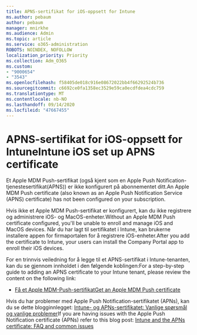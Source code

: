 ```yaml
---
title: APNS-sertifikat for iOS-oppsett for Intune
ms.author: pebaum
author: pebaum
manager: mnirkhe
ms.audience: Admin
ms.topic: article
ms.service: o365-administration
ROBOTS: NOINDEX, NOFOLLOW
localization_priority: Priority
ms.collection: Adm_O365
ms.custom:
- "9000654"
- "3543"
ms.openlocfilehash: f58405de018c916e08672022bb4f66292524b736
ms.sourcegitcommit: c6692ce0fa1358ec3529e59ca0ecdfdea4cdc759
ms.translationtype: MT
ms.contentlocale: nb-NO
ms.lasthandoff: 09/14/2020
ms.locfileid: "47667455"
---
```

# <a name="intune-ios-set-up-apns-certificate"></a><span data-ttu-id="83f40-102">APNS-sertifikat for iOS-oppsett for Intune</span><span class="sxs-lookup"><span data-stu-id="83f40-102">Intune iOS set up APNS certificate</span></span>

<span data-ttu-id="83f40-103">Et Apple MDM Push-sertifikat (også kjent som en Apple Push Notification-tjenestesertifikat(APNS)) er ikke konfigurert på abonnementet ditt.</span><span class="sxs-lookup"><span data-stu-id="83f40-103">An Apple MDM Push certificate (also known as an Apple Push Notification Service (APNS) certificate) has not been configured on your subscription.</span></span>

<span data-ttu-id="83f40-104">Hvis ikke et Apple MDM Push-sertifikat er konfigurert, kan du ikke registrere og administrere iOS- og MacOS-enheter.</span><span class="sxs-lookup"><span data-stu-id="83f40-104">Without an Apple MDM Push certificate configured, you'll be unable to enroll and manage iOS and MacOS devices.</span></span> <span data-ttu-id="83f40-105">Når du har lagt til sertifikatet i Intune, kan brukerne installere appen for firmaportalen for å registrere iOS-enheter.</span><span class="sxs-lookup"><span data-stu-id="83f40-105">After you add the certificate to Intune, your users can install the Company Portal app to enroll their iOS devices.</span></span>

<span data-ttu-id="83f40-106">For en trinnvis veiledning for å legge til et APNS-sertifikat i Intune-tenanten, kan du se gjennom innholdet i den følgende koblingen:</span><span class="sxs-lookup"><span data-stu-id="83f40-106">For a step-by-step guide to adding an APNS certificate to your Intune tenant, please review the content on the following link:</span></span>

- [<span data-ttu-id="83f40-107">Få et Apple MDM-Push-sertifikat</span><span class="sxs-lookup"><span data-stu-id="83f40-107">Get an Apple MDM Push certificate</span></span>](https://docs.microsoft.com/mem/intune/enrollment/apple-mdm-push-certificate-get)

<span data-ttu-id="83f40-108">Hvis du har problemer med Apple Push Notification-sertifikatet (APNs), kan du se dette blogginnlegget: [Intune- og APNs-sertifikatet: Vanlige spørsmål og vanlige problemer](https://techcommunity.microsoft.com/t5/Intune-Customer-Success/Intune-and-the-APNs-certificate-FAQ-and-common-issues/ba-p/280121)</span><span class="sxs-lookup"><span data-stu-id="83f40-108">If you are having issues with the Apple Push Notification certificate (APNs) refer to this blog post: [Intune and the APNs certificate: FAQ and common issues](https://techcommunity.microsoft.com/t5/Intune-Customer-Success/Intune-and-the-APNs-certificate-FAQ-and-common-issues/ba-p/280121)</span></span>
